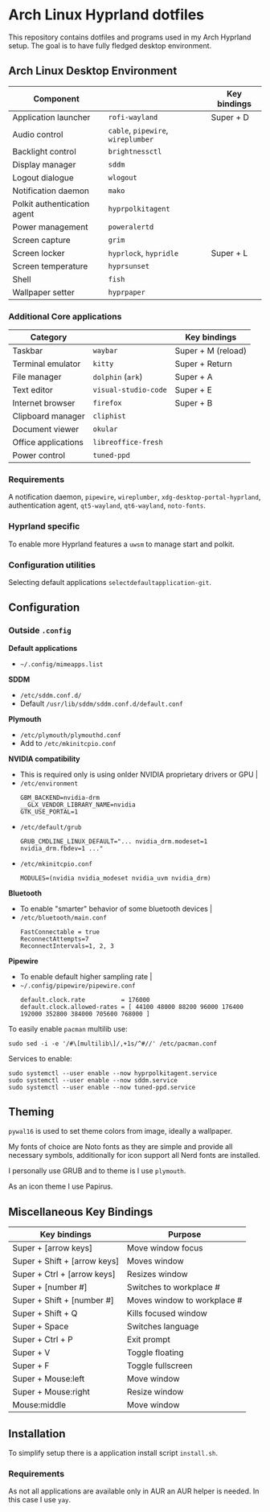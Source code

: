 # Arch Linux Hyprland dotfiles
This repository contains dotfiles and programs used in my Arch Hyprland setup. The goal is to have fully fledged desktop environment.
## Arch Linux Desktop Environment
| Component                   |                                    | Key bindings |
| --------------------------- | ---------------------------------- | ------------ |
| Application launcher        | `rofi-wayland`                     | Super + D    |
| Audio control               | `cable`, `pipewire`, `wireplumber` |              |
| Backlight control           | `brightnessctl`                    |              |
| Display manager             | `sddm`                             |              |
| Logout dialogue             | `wlogout`                          |              |
| Notification daemon         | `mako`                             |              |
| Polkit authentication agent | `hyprpolkitagent`                  |              |
| Power management            | `poweralertd`                      |              |
| Screen capture              | `grim`                             |              |
| Screen locker               | `hyprlock`, `hypridle`             | Super + L    |
| Screen temperature          | `hyprsunset`                       |              |
| Shell                       | `fish`                             |              |
| Wallpaper setter            | `hyprpaper`                        |              |

### Additional Core applications
| Category            |                      | Key bindings       |
| ------------------- | -------------------- | ------------------ |
| Taskbar             | `waybar`             | Super + M (reload) |
| Terminal emulator   | `kitty`              | Super + Return     |
| File manager        | `dolphin` (`ark`)    | Super + A          |
| Text editor         | `visual-studio-code` | Super + E          |
| Internet browser    | `firefox`            | Super + B          |
| Clipboard manager   | `cliphist`           |                    |
| Document viewer     | `okular`             |                    |
| Office applications | `libreoffice-fresh`  |                    |
| Power control       | `tuned-ppd`          |                    |

### Requirements
A notification daemon, `pipewire`, `wireplumber`, `xdg-desktop-portal-hyprland`, authentication agent, `qt5-wayland`, `qt6-wayland`, `noto-fonts`.

### Hyprland specific
To enable more Hyprland features a `uwsm` to manage start and polkit.

### Configuration utilities
Selecting default applications `selectdefaultapplication-git`.

## Configuration
### Outside `.config`
**Default applications**
- `~/.config/mimeapps.list`

**SDDM**
- `/etc/sddm.conf.d/`
- Default `/usr/lib/sddm/sddm.conf.d/default.conf`

**Plymouth**
- `/etc/plymouth/plymouthd.conf`
- Add to `/etc/mkinitcpio.conf`

**NVIDIA compatibility**
- This is required only is using onlder NVIDIA proprietary drivers or GPU |
- `/etc/environment`
  ```
  GBM_BACKEND=nvidia-drm
  __GLX_VENDOR_LIBRARY_NAME=nvidia
  GTK_USE_PORTAL=1
  ```
- `/etc/default/grub`
  ```
  GRUB_CMDLINE_LINUX_DEFAULT="... nvidia_drm.modeset=1 nvidia_drm.fbdev=1 ..."
  ```
- `/etc/mkinitcpio.conf`
  ```
  MODULES=(nvidia nvidia_modeset nvidia_uvm nvidia_drm)
  ```

**Bluetooth**
- To enable "smarter" behavior of some bluetooth devices |
- `/etc/bluetooth/main.conf`
  ```
  FastConnectable = true
  ReconnectAttempts=7
  ReconnectIntervals=1, 2, 3
  ```

**Pipewire**
- To enable default higher sampling rate |
- `~/.config/pipewire/pipewire.conf`
  ```
  default.clock.rate          = 176000
  default.clock.allowed-rates = [ 44100 48000 88200 96000 176400 192000 352800 384000 705600 768000 ]
  ```

To easily enable `pacman` multilib use:
```
sudo sed -i -e '/#\[multilib\]/,+1s/^#//' /etc/pacman.conf
```

Services to enable:
```
sudo systemctl --user enable --now hyprpolkitagent.service
sudo systemctl --user enable --now sddm.service
sudo systemctl --user enable --now tuned-ppd.service
```

## Theming
`pywal16` is used to set theme colors from image, ideally a wallpaper.

My fonts of choice are Noto fonts as they are simple and provide all necessary symbols, additionally for icon support all Nerd fonts are installed.

I personally use GRUB and to theme is I use `plymouth`.

As an icon theme I use Papirus.

## Miscellaneous Key Bindings
| Key bindings                 | Purpose                     |
| ---------------------------- | --------------------------- |
| Super + [arrow keys]         | Move window focus           |
| Super + Shift + [arrow keys] | Moves window                |
| Super + Ctrl + [arrow keys]  | Resizes window              |
| Super + [number #]           | Switches to workplace #     |
| Super + Shift + [number #]   | Moves window to workplace # |
| Super + Shift + Q            | Kills focused window        |
| Super + Space                | Switches language           |
| Super + Ctrl + P             | Exit prompt                 |
| Super + V                    | Toggle floating             |
| Super + F                    | Toggle fullscreen           |
| Super + Mouse:left           | Move window                 |
| Super + Mouse:right          | Resize window               |
| Mouse:middle                 | Move window                 |

## Installation
To simplify setup there is a application install script `install.sh`.
### Requirements
As not all applications are available only in AUR an AUR helper is needed. In this case I use `yay`.

